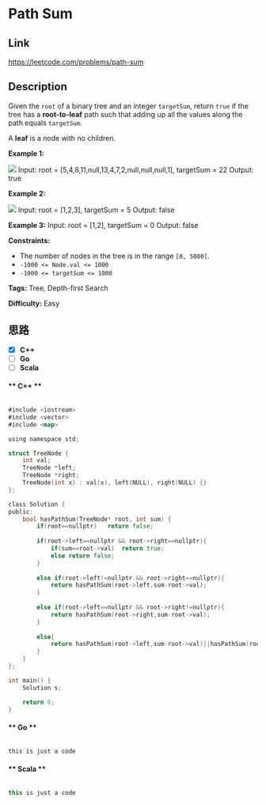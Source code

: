 


# Path Sum

## Link

https://leetcode.com/problems/path-sum


## Description

Given the `root` of a binary tree and an integer `targetSum`, return `true` if
the tree has a **root-to-leaf** path such that adding up all the values along
the path equals `targetSum`.

A **leaf** is a node with no children.



**Example 1:**

![](https://assets.leetcode.com/uploads/2021/01/18/pathsum1.jpg)
            Input: root = [5,4,8,11,null,13,4,7,2,null,null,null,1], targetSum = 22    Output: true    

**Example 2:**

![](https://assets.leetcode.com/uploads/2021/01/18/pathsum2.jpg)
            Input: root = [1,2,3], targetSum = 5    Output: false    

**Example 3:**
            Input: root = [1,2], targetSum = 0    Output: false    



**Constraints:**

  * The number of nodes in the tree is in the range `[0, 5000]`.
  * `-1000 <= Node.val <= 1000`
  * `-1000 <= targetSum <= 1000`


**Tags:** Tree, Depth-first Search

**Difficulty:** Easy

## 思路

[title]: https://leetcode.com/problems/path-sum


- [X] **C++**
- [ ] **Go**
- [ ] **Scala**

<!-- tabs:start -->

#### ** C++ **

``` go

#include <iostream>
#include <vector>
#include <map>

using namespace std;

struct TreeNode {
    int val;
    TreeNode *left;
    TreeNode *right;
    TreeNode(int x) : val(x), left(NULL), right(NULL) {}
};

class Solution {
public:
    bool hasPathSum(TreeNode* root, int sum) {
        if(root==nullptr)   return false;
        
        if(root->left==nullptr && root->right==nullptr){
            if(sum==root->val)  return true;
            else return false;
        }
        
        else if(root->left!=nullptr && root->right==nullptr){
            return hasPathSum(root->left,sum-root->val);
        }
        
        else if(root->left==nullptr && root->right!=nullptr){
            return hasPathSum(root->right,sum-root->val);
        }
        
        else{
            return hasPathSum(root->left,sum-root->val)||hasPathSum(root->right,sum-root->val);
        }
    }
};

int main() {
    Solution s;

    return 0;
}


```

#### ** Go **

``` go

this is just a code

```

#### ** Scala **

``` scala

this is just a code

```

<!-- tabs:end -->
